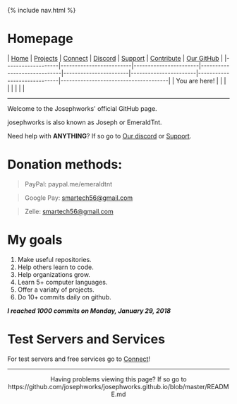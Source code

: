 {% include nav.html %}
# Homepage
| [Home](README.md) | [Projects](PROJECTS.md) | [Connect](CONNECT.md) | [Discord](DISCORD.md) | [Support](SUPPORT.md) | [Contribute](CONTRIBUTE.md) | [Our GitHub](http://github.com/josephworks) |
|-------------------|-------------------------|-----------------------|-----------------------------|-----------------------|-----------------------|-----------------------------|--------------------------------------|
| You are here!     |                         |                       |                             |                       |                       |                             |                                      |

------

Welcome to the Josephworks' official GitHub page.

josephworks is also known as Joseph or EmeraldTnt.

Need help with **ANYTHING**? 
If so go to [Our discord](DISCORD.md) or [Support](SUPPORT.md).

# Donation methods:

> PayPal: paypal.me/emeraldtnt

> Google Pay: smartech56@gmail.com

> Zelle: smartech56@gmail.com

# My goals

1. Make useful repositories.
2. Help others learn to code.
3. Help organizations grow.
4. Learn 5+ computer languages.
5. Offer a variaty of projects.
6. Do 10+ commits daily on github.

***I reached 1000 commits on Monday, January 29, 2018***

# Test Servers and Services

For test servers and free services go to [Connect](CONNECT.md)!

------
<p align="center">Having problems viewing this page? If so go to https://github.com/josephworks/josephworks.github.io/blob/master/README.md </p>
